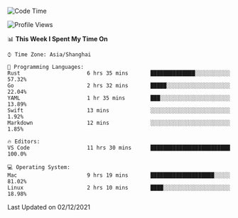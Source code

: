 <!--START_SECTION:waka-->
![Code Time](http://img.shields.io/badge/Code%20Time-757%20hrs%2031%20mins-blue)

![Profile Views](http://img.shields.io/badge/Profile%20Views-5-blue)

📊 **This Week I Spent My Time On** 

```text
⌚︎ Time Zone: Asia/Shanghai

💬 Programming Languages: 
Rust                     6 hrs 35 mins       ██████████████░░░░░░░░░░░   57.32% 
Go                       2 hrs 32 mins       █████░░░░░░░░░░░░░░░░░░░░   22.04% 
YAML                     1 hr 35 mins        ███░░░░░░░░░░░░░░░░░░░░░░   13.89% 
Swift                    13 mins             ░░░░░░░░░░░░░░░░░░░░░░░░░   1.92% 
Markdown                 12 mins             ░░░░░░░░░░░░░░░░░░░░░░░░░   1.85%

🔥 Editors: 
VS Code                  11 hrs 30 mins      █████████████████████████   100.0%

💻 Operating System: 
Mac                      9 hrs 19 mins       ████████████████████░░░░░   81.02% 
Linux                    2 hrs 10 mins       ████░░░░░░░░░░░░░░░░░░░░░   18.98%

```


 Last Updated on 02/12/2021
<!--END_SECTION:waka-->
